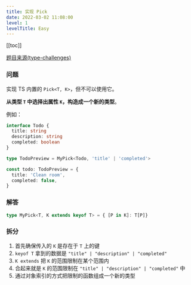 ```yaml
---
title: 实现 Pick
date: 2022-03-02 11:08:00
level: 1
levelTitle: Easy
---
```


[[toc]]

[题目来源(type-challenges)](https://github.com/type-challenges/type-challenges/blob/master/questions/4-easy-pick/README.zh-CN.md)
### 问题
实现 TS 内置的 `Pick<T, K>`，但不可以使用它。

**从类型 `T` 中选择出属性 `K`，构造成一个新的类型**。

例如：

```typescript
interface Todo {
  title: string
  description: string
  completed: boolean
}

type TodoPreview = MyPick<Todo, 'title' | 'completed'>

const todo: TodoPreview = {
  title: 'Clean room',
  completed: false,
}
```

### 解答

```typescript
type MyPick<T, K extends keyof T> = { [P in K]: T[P]}
```

### 拆分

1. 首先确保传入的 `K` 是存在于 `T` 上的键
2. `keyof T` 拿到的数据是 `"title" | "description" | "completed"`
3. `K extends` 把 `K` 的范围限制在某个范围内
4. 合起来就是 `K` 的范围限制在 `"title" | "description" | "completed"` 中
5. 通过对象索引的方式把限制的函数组成一个新的类型
